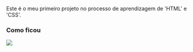 Este é o meu primeiro projeto no processo de aprendizagem de 'HTML' e 'CSS'.

### Como ficou

<img src="https://github.com/wivianefelix/social-profiles/blob/main/view.gif">